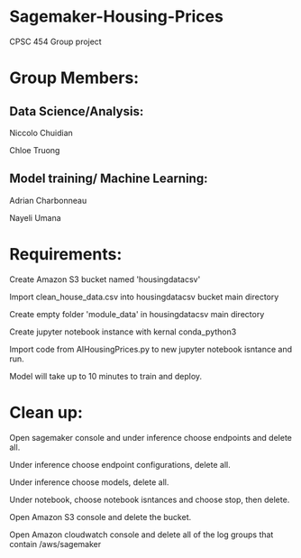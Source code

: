 # Sagemaker-Housing-Prices
CPSC 454 Group project

# Group Members:

## Data Science/Analysis:
Niccolo Chuidian

Chloe Truong

## Model training/ Machine Learning:
Adrian Charbonneau

Nayeli Umana


# Requirements:

Create Amazon S3 bucket named 'housingdatacsv'

Import clean_house_data.csv into housingdatacsv bucket main directory

Create empty folder 'module_data' in housingdatacsv main directory

Create jupyter notebook instance with kernal conda_python3

Import code from AIHousingPrices.py to new jupyter notebook isntance and run.

Model will take up to 10 minutes to train and deploy.

# Clean up:

Open sagemaker console and under inference choose endpoints and delete all.

Under inference choose endpoint configurations, delete all.

Under inference choose models, delete all.

Under notebook, choose notebook isntances and choose stop, then delete.

Open Amazon S3 console and delete the bucket.

Open Amazon cloudwatch console and delete all of the log groups that contain /aws/sagemaker
